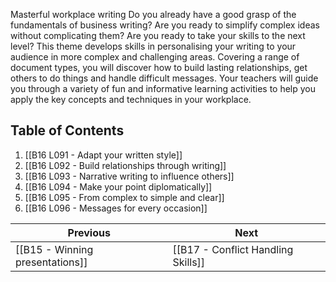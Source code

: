 Masterful workplace writing
Do you already have a good grasp of the fundamentals of business writing? Are you ready to simplify complex ideas without complicating them? Are you ready to take your skills to the next level? This theme develops skills in personalising your writing to your audience in more complex and challenging areas. Covering a range of document types, you will discover how to build lasting relationships, get others to do things and handle difficult messages. Your teachers will guide you through a variety of fun and informative learning activities to help you apply the key concepts and techniques in your workplace.

## Table of Contents

1. [[B16 L091 - Adapt your written style]]
2. [[B16 L092 - Build relationships through writing]]
3. [[B16 L093 - Narrative writing to influence others]]
4. [[B16 L094 - Make your point diplomatically]]
5. [[B16 L095 - From complex to simple and clear]]
6. [[B16 L096 - Messages for every occasion]]


| Previous                        | Next                               |
| ------------------------------- | ---------------------------------- |
| [[B15 - Winning presentations]] | [[B17 - Conflict Handling Skills]] |